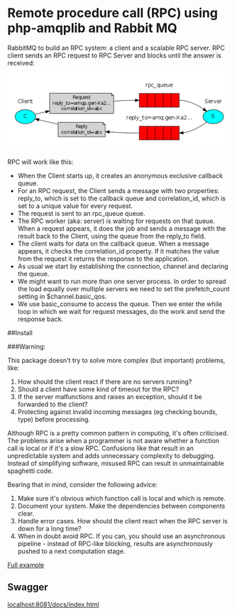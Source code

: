 # Remote procedure call (RPC) using php-amqplib and Rabbit MQ

RabbitMQ to build an RPC system: a client and a scalable RPC server. RPC client sends an RPC request to RPC Server and blocks until the answer is received:

![rpc](docs/rpc.png)

RPC will work like this:

 - When the Client starts up, it creates an anonymous exclusive callback queue.
 - For an RPC request, the Client sends a message with two properties: reply_to, which is set to the callback queue and correlation_id, which is set to a unique value for every request.
 - The request is sent to an rpc_queue queue.
 - The RPC worker (aka: server) is waiting for requests on that queue. When a request appears, it does the job and sends a message with the result back to the Client, using the queue from the reply_to field.
 - The client waits for data on the callback queue. When a message appears, it checks the correlation_id property. If it matches the value from the request it returns the response to the application.
 - As usual we start by establishing the connection, channel and declaring the queue.
 - We might want to run more than one server process. In order to spread the load equally over multiple servers we need to set the prefetch_count setting in $channel.basic_qos.
 - We use basic_consume to access the queue. Then we enter the while loop in which we wait for request messages, do the work and send the response back.

##Install

###Warning:

This package doesn't try to solve more complex (but important) problems, like:
 1) How should the client react if there are no servers running?
 2) Should a client have some kind of timeout for the RPC?
 3) If the server malfunctions and raises an exception, should it be forwarded to the client?
 4) Protecting against invalid incoming messages (eg checking bounds, type) before processing.

Although RPC is a pretty common pattern in computing, it's often criticised. The problems arise when a programmer is not aware whether a function call is local or if it's a slow RPC. Confusions like that result in an unpredictable system and adds unnecessary complexity to debugging. Instead of simplifying software, misused RPC can result in unmaintainable spaghetti code.

Bearing that in mind, consider the following advice:

1) Make sure it's obvious which function call is local and which is remote.
2) Document your system. Make the dependencies between components clear.
3) Handle error cases. How should the client react when the RPC server is down for a long time?
4) When in doubt avoid RPC. If you can, you should use an asynchronous pipeline - instead of RPC-like blocking, results are asynchronously pushed to a next computation stage.

[Full example](https://www.rabbitmq.com/tutorials/tutorial-six-php.html)

## Swagger ##

[localhost:8081/docs/index.html](http://localhost:8081/docs/index.html)